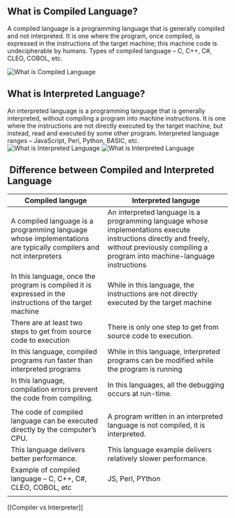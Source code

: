 

## **What is Compiled Language?**

A compiled language is a programming language that is generally compiled and not interpreted. It is one where the program, once compiled, is expressed in the instructions of the target machine; this machine code is undecipherable by humans. Types of compiled language – C, C++, C#, CLEO, COBOL, etc. 

![What is Compiled Language](https://media.geeksforgeeks.org/wp-content/uploads/20200326222732/com4.png)

## **What is Interpreted Language?**

An interpreted language is a programming language that is generally interpreted, without compiling a program into machine instructions. It is one where the instructions are not directly executed by the target machine, but instead, read and executed by some other program. Interpreted language ranges – JavaScript, Perl, Python, BASIC, etc. 
![What is Interpreted Language](https://media.geeksforgeeks.org/wp-content/uploads/20200326222734/int2.png)
![What is Interpreted Language](https://media.geeksforgeeks.org/wp-content/uploads/20200326222734/int2.png)

##  Difference between Compiled and Interpreted Language

| Compiled languge                                                                                                 | Interpreted languge                                                                                                                                                                         |
| ---------------------------------------------------------------------------------------------------------------- | ------------------------------------------------------------------------------------------------------------------------------------------------------------------------------------------- |
| A compiled language is a programming language whose implementations are typically compilers and not interpreters | An interpreted language is a programming language whose implementations execute instructions directly and freely, without previously compiling a program into machine-language instructions |
| In this language, once the program is compiled it is expressed in the instructions of the target machine         | While in this language, the instructions are not directly executed by the target machine                                                                                                    |
| There are at least two steps to get from source code to execution                                                | There is only one step to get from source code to execution.                                                                                                                                |
| In this language, compiled programs run faster than interpreted programs                                         | While in this language, interpreted programs can be modified while the program is running                                                                                                   |
| In this language, compilation errors prevent the code from compiling.                                            | In this languages, all the debugging occurs at run-time.                                                                                                                                    |
|                                                                                                                  |                                                                                                                                                                                             |
| The code of compiled language can be executed directly by the computer’s CPU.                                    | A program written in an interpreted language is not compiled, it is interpreted.                                                                                                            |
| This language delivers better performance.                                                                       | This language example delivers relatively slower performance.                                                                                                                               |
| Example of compiled language – C, C++, C#, CLEO, COBOL, etc                                                      | JS, Perl, PYthon                                                                                                                                                                            |
|                                                                                                                  |                                                                                                                                                                                             |


[[Compiler vs Interpreter]]